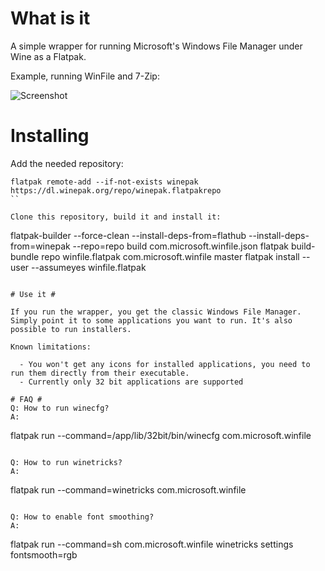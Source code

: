# What is it #

A simple wrapper for running Microsoft's Windows File Manager under Wine as a Flatpak.

Example, running WinFile and 7-Zip:

![Screenshot](https://raw.githubusercontent.com/egrath/winfile-flatpak/master/com.microsoft.winfile.screenshot.png)

# Installing #

Add the needed repository:

```
flatpak remote-add --if-not-exists winepak https://dl.winepak.org/repo/winepak.flatpakrepo
``

Clone this repository, build it and install it:
```
flatpak-builder --force-clean --install-deps-from=flathub --install-deps-from=winepak --repo=repo build com.microsoft.winfile.json
flatpak build-bundle repo winfile.flatpak com.microsoft.winfile master
flatpak install --user --assumeyes winfile.flatpak
```

# Use it #

If you run the wrapper, you get the classic Windows File Manager. Simply point it to some applications you want to run. It's also possible to run installers.

Known limitations:

  - You won't get any icons for installed applications, you need to run them directly from their executable.
  - Currently only 32 bit applications are supported

# FAQ # 
Q: How to run winecfg?
A: 
```
flatpak run --command=/app/lib/32bit/bin/winecfg com.microsoft.winfile
```

Q: How to run winetricks?
A:
```
flatpak run --command=winetricks com.microsoft.winfile
```

Q: How to enable font smoothing?
A: 
```
flatpak run --command=sh com.microsoft.winfile
winetricks settings fontsmooth=rgb
```
